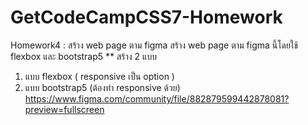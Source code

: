 # GetCodeCampCSS7-Homework
Homework4 : สร้าง web page ตาม figma
สร้าง web page ตาม figma นี้โดยใช้ flexbox และ bootstrap5
** สร้าง 2 แบบ
1. แบบ flexbox ( responsive เป็น option )
2. แบบ bootstrap5 (ต้องทำ responsive ด้วย)
https://www.figma.com/community/file/882879599442878081?preview=fullscreen
